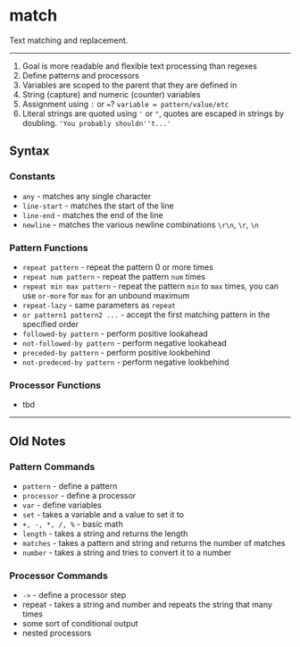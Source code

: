 # match

Text matching and replacement.

---

1. Goal is more readable and flexible text processing than regexes
2. Define patterns and processors
3. Variables are scoped to the parent that they are defined in
4. String (capture) and numeric (counter) variables
5. Assignment using `:` or `=`? `variable = pattern/value/etc`
6. Literal strings are quoted using `'` or `"`, quotes are escaped in strings by doubling. `'You probably shouldn''t...'`

## Syntax

### Constants

* `any` - matches any single character
* `line-start` - matches the start of the line
* `line-end` - matches the end of the line
* `newline` - matches the various newline combinations `\r\n`, `\r`, `\n`

### Pattern Functions

* `repeat pattern` - repeat the pattern 0 or more times
* `repeat num pattern` - repeat the pattern `num` times
* `repeat min max pattern` - repeat the pattern `min` to `max` times, you can use `or-more` for `max` for an unbound maximum
* `repeat-lazy` - same parameters as `repeat`
* `or pattern1 pattern2 ...` - accept the first matching pattern in the specified order
* `followed-by pattern` - perform positive lookahead
* `not-followed-by pattern` - perform negative lookahead
* `preceded-by pattern` - perform positive lookbehind
* `not-predeced-by pattern` - perform negative lookbehind

### Processor Functions

* tbd

---

## Old Notes

### Pattern Commands
* `pattern` - define a pattern
* `processor` - define a processor
* `var` - define variables
* `set` - takes a variable and a value to set it to
* `+, -, *, /, %` - basic math
* `length` - takes a string and returns the length
* `matches` - takes a pattern and string and returns the number of matches
* `number` - takes a string and tries to convert it to a number

### Processor Commands
* `->` - define a processor step
* repeat - takes a string and number and repeats the string that many times
* some sort of conditional output
* nested processors

